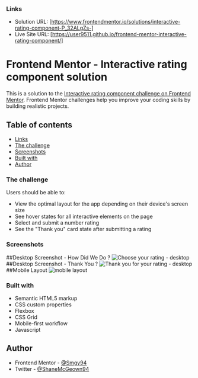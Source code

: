 ### Links

- Solution URL: [https://www.frontendmentor.io/solutions/interactive-rating-component-P_32ALgZs-]
- Live Site URL: [https://user9511.github.io/frontend-mentor-interactive-rating-component/]

# Frontend Mentor - Interactive rating component solution

This is a solution to the [Interactive rating component challenge on Frontend Mentor](https://www.frontendmentor.io/challenges/interactive-rating-component-koxpeBUmI). Frontend Mentor challenges help you improve your coding skills by building realistic projects.

## Table of contents

- [Links](#links)
- [The challenge](#the-challenge)
- [Screenshots](#screenshots)
- [Built with](#built-with)
- [Author](#author)

### The challenge

Users should be able to:

- View the optimal layout for the app depending on their device's screen size
- See hover states for all interactive elements on the page
- Select and submit a number rating
- See the "Thank you" card state after submitting a rating

### Screenshots

##Desktop Screenshot - How Did We Do ?
![Choose your rating - desktop](./design/screenshot-desktop-01.png)
##Desktop Screenshot - Thank You ?
![Thank you for your rating - desktop](./design/screenshot-desktop-02.png)
##Mobile Layout
![mobile layout](./design/screenshot-mobile-01.png)

### Built with

- Semantic HTML5 markup
- CSS custom properties
- Flexbox
- CSS Grid
- Mobile-first workflow
- Javascript

## Author

- Frontend Mentor - [@Smgy94](https://www.frontendmentor.io/profile/Smgy94)
- Twitter - [@ShaneMcGeown94](https://twitter.com/ShaneMcGeown94)

